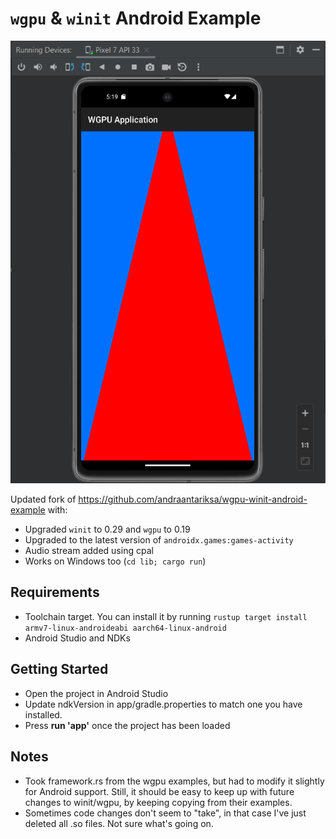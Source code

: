 # `wgpu` & `winit` Android Example

![Triangle](assets/1.png)

Updated fork of <https://github.com/andraantariksa/wgpu-winit-android-example> with:

* Upgraded `winit` to 0.29 and `wgpu` to 0.19
* Upgraded to the latest version of `androidx.games:games-activity`
* Audio stream added using cpal
* Works on Windows too (`cd lib; cargo run`)

## Requirements

* Toolchain target. You can install it by running `rustup target install armv7-linux-androideabi aarch64-linux-android`
* Android Studio and NDKs

## Getting Started

* Open the project in Android Studio
* Update ndkVersion in app/gradle.properties to match one you have installed.
* Press **run 'app'** once the project has been loaded

## Notes

* Took framework.rs from the wgpu examples, but had to modify it slightly for Android support.
  Still, it should be easy to keep up with future changes to winit/wgpu, by keeping copying from their examples.
* Sometimes code changes don't seem to "take", in that case I've just deleted all .so files. Not sure what's going on.
